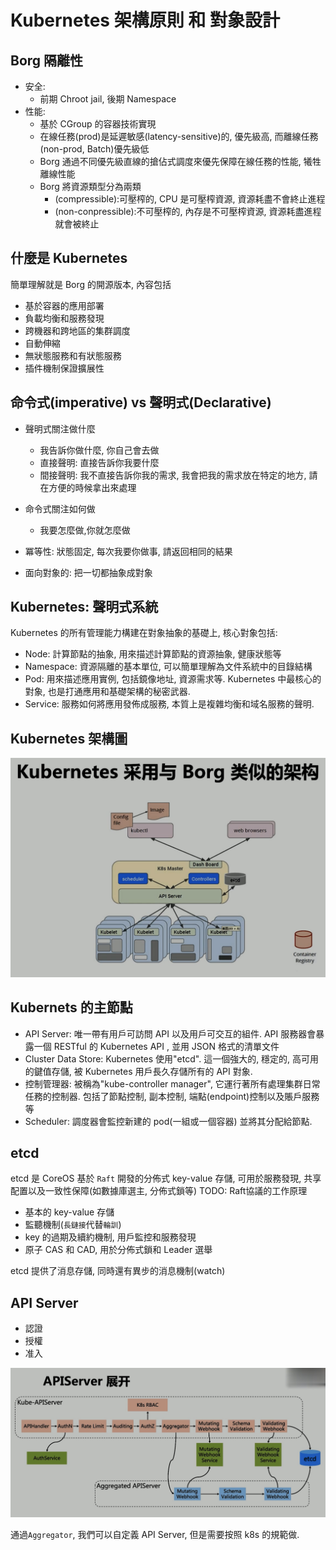 # Kubernetes 架構原則 和 對象設計

## Borg 隔離性

- 安全:
  - 前期 Chroot jail, 後期 Namespace
- 性能:
  - 基於 CGroup 的容器技術實現
  - 在線任務(prod)是延遲敏感(latency-sensitive)的, 優先級高, 而離線任務(non-prod, Batch)優先級低
  - Borg 通過不同優先級直線的搶佔式調度來優先保障在線任務的性能, 犧牲離線性能
  - Borg 將資源類型分為兩類
    - (compressible):可壓榨的, CPU 是可壓榨資源, 資源耗盡不會終止進程
    - (non-conpressible):不可壓榨的, 內存是不可壓榨資源, 資源耗盡進程就會被終止

## 什麼是 Kubernetes

簡單理解就是 Borg 的開源版本, 內容包括

- 基於容器的應用部署
- 負載均衡和服務發現
- 跨機器和跨地區的集群調度
- 自動伸縮
- 無狀態服務和有狀態服務
- 插件機制保證擴展性

## 命令式(imperative) vs 聲明式(Declarative)

- 聲明式關注做什麼
  - 我告訴你做什麼, 你自己會去做
  - 直接聲明: 直接告訴你我要什麼
  - 間接聲明: 我不直接告訴你我的需求, 我會把我的需求放在特定的地方, 請在方便的時候拿出來處理
- 命令式關注如何做
  - 我要怎麼做,你就怎麼做

- 冪等性: 狀態固定, 每次我要你做事, 請返回相同的結果
- 面向對象的: 把一切都抽象成對象

## Kubernetes: 聲明式系統

Kubernetes 的所有管理能力構建在對象抽象的基礎上, 核心對象包括:

- Node: 計算節點的抽象, 用來描述計算節點的資源抽象, 健康狀態等
- Namespace: 資源隔離的基本單位, 可以簡單理解為文件系統中的目錄結構
- Pod: 用來描述應用實例, 包括鏡像地址, 資源需求等. Kubernetes 中最核心的對象, 也是打通應用和基礎架構的秘密武器.
- Service: 服務如何將應用發佈成服務, 本質上是複雜均衡和域名服務的聲明.

## Kubernetes 架構圖

![kubernetes 架構圖](pic/kube架構.png)

## Kubernets 的主節點

- API Server: 唯一帶有用戶可訪問 API 以及用戶可交互的組件. API 服務器會暴露一個 RESTful 的 Kubernetes API , 並用 JSON 格式的清單文件
- Cluster Data Store: Kubernetes 使用"etcd". 這一個強大的, 穩定的, 高可用的鍵值存儲, 被 Kubernetes 用戶長久存儲所有的 API 對象.
- 控制管理器: 被稱為"kube-controller manager", 它運行著所有處理集群日常任務的控制器. 包括了節點控制, 副本控制, 端點(endpoint)控制以及賬戶服務等
- Scheduler: 調度器會監控新建的 pod(一組或一個容器) 並將其分配給節點.

## etcd

etcd 是 CoreOS 基於 `Raft` 開發的分佈式 key-value 存儲, 可用於服務發現, 共享配置以及一致性保障(如數據庫選主, 分佈式鎖等)
TODO: Raft協議的工作原理

- 基本的 key-value 存儲
- 監聽機制(`長鏈接`代替`輪訓`)
- key 的過期及續約機制, 用戶監控和服務發現
- 原子 CAS 和 CAD, 用於分佈式鎖和 Leader 選舉

etcd 提供了消息存儲, 同時還有異步的消息機制(watch)

## API Server

- 認證
- 授權
- 准入

![APIServer展開](pic/APIServer%20展開.png)

通過`Aggregator`, 我們可以自定義 API Server, 但是需要按照 k8s 的規範做.
